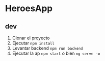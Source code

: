 # HeroesApp

## dev

1. Clonar el proyecto
2. Ejecutar ```npm install```
3. Levantar backend ```npm run backend```
4. Ejecutar la ap ```npm start``` o bien ```ng serve -o```
